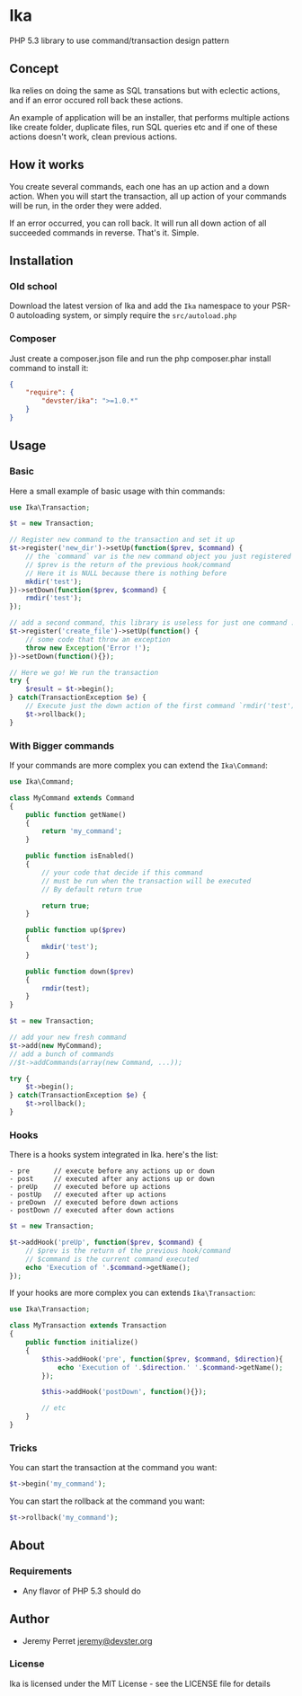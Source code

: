 Ika
===

PHP 5.3 library to use command/transaction design pattern

Concept
-------
Ika relies on doing the same as SQL transations but with eclectic actions, and if an error occured roll back these actions.

An example of application will be an installer, that performs multiple actions like create folder, duplicate files, run SQL queries etc and if one of these actions doesn't work, clean previous actions.

How it works
------------

You create several commands, each one has an up action and a down action.
When you will start the transaction, all up action of your commands will be run,
in the order they were added.

If an error occurred, you can roll back. It will run all down action of all succeeded commands
in reverse. That's it. Simple.

Installation
------------

### Old school

Download the latest version of Ika and add the `Ika` namespace
to your PSR-0 autoloading system, or simply require the `src/autoload.php`

### Composer

Just create a composer.json file and run the php composer.phar install command to install it:

```json
{
    "require": {
        "devster/ika": ">=1.0.*"
    }
}
```

Usage
-----

### Basic

Here a small example of basic usage with thin commands:

```php
use Ika\Transaction;

$t = new Transaction;

// Register new command to the transaction and set it up
$t->register('new_dir')->setUp(function($prev, $command) {
    // the `command` var is the new command object you just registered
    // $prev is the return of the previous hook/command
    // Here it is NULL because there is nothing before
    mkdir('test');
})->setDown(function($prev, $command) {
    rmdir('test');
});

// add a second command, this library is useless for just one command :)
$t->register('create_file')->setUp(function() {
    // some code that throw an exception
    throw new Exception('Error !');
})->setDown(function(){});

// Here we go! We run the transaction
try {
    $result = $t->begin();
} catch(TransactionException $e) {
    // Execute just the down action of the first command `rmdir('test')`
    $t->rollback();
}
```

### With Bigger commands

If your commands are more complex you can extend the `Ika\Command`:

```php
use Ika\Command;

class MyCommand extends Command
{
    public function getName()
    {
        return 'my_command';
    }

    public function isEnabled()
    {
        // your code that decide if this command
        // must be run when the transaction will be executed
        // By default return true

        return true;
    }

    public function up($prev)
    {
        mkdir('test');
    }

    public function down($prev)
    {
        rmdir(test);
    }
}
```
```php
$t = new Transaction;

// add your new fresh command
$t->add(new MyCommand);
// add a bunch of commands
//$t->addCommands(array(new Command, ...));

try {
    $t->begin();
} catch(TransactionException $e) {
    $t->rollback();
}
```

### Hooks

There is a hooks system integrated in Ika. here's the list:

```
- pre      // execute before any actions up or down
- post     // executed after any actions up or down
- preUp    // executed before up actions
- postUp   // executed after up actions
- preDown  // executed before down actions
- postDown // executed after down actions
```
```php
$t = new Transaction;

$t->addHook('preUp', function($prev, $command) {
    // $prev is the return of the previous hook/command
    // $command is the current command executed
    echo 'Execution of '.$command->getName();
});
```

If your hooks are more complex you can extends `Ika\Transaction`:

```php
use Ika\Transaction;

class MyTransaction extends Transaction
{
    public function initialize()
    {
        $this->addHook('pre', function($prev, $command, $direction){
            echo 'Execution of '.$direction.' '.$command->getName();
        });

        $this->addHook('postDown', function(){});

        // etc
    }
}
```

### Tricks

You can start the transaction at the command you want:

```php
$t->begin('my_command');
```

You can start the rollback at the command you want:
```php
$t->rollback('my_command');
```

About
-----

### Requirements

- Any flavor of PHP 5.3 should do

Author
------

- Jeremy Perret <jeremy@devster.org>

### License


Ika is licensed under the MIT License - see the LICENSE file for details